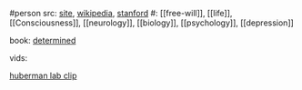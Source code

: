 #person 
src: [site](https://profiles.stanford.edu/robert-sapolsky), [wikipedia](https://en.wikipedia.org/wiki/Robert_Sapolsky), [stanford](https://profiles.stanford.edu/robert-sapolsky) 
#: [[free-will]], [[life]], [[Consciousness]], [[neurology]], [[biology]], [[psychology]], [[depression]] 

book: [determined](https://www.goodreads.com/book/show/83817782-determined)

vids:

[huberman lab clip](https://www.youtube.com/watch?v=RI3JCq9-bbM)

